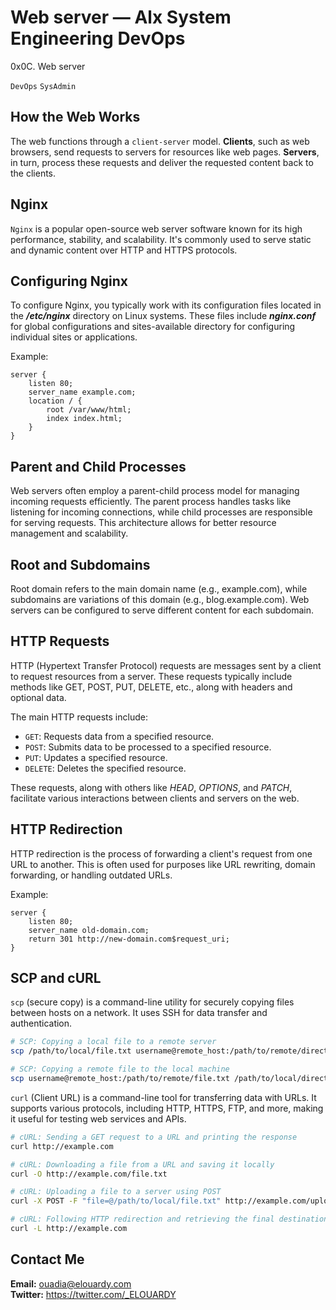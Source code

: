 # Web server — Alx System Engineering DevOps
0x0C. Web server

```DevOps```
```SysAdmin```

## How the Web Works
The web functions through a `client-server` model. **Clients**, such as web browsers, send requests to servers for resources like web pages. **Servers**, in turn, process these requests and deliver the requested content back to the clients.

## Nginx
`Nginx` is a popular open-source web server software known for its high performance, stability, and scalability. It's commonly used to serve static and dynamic content over HTTP and HTTPS protocols.

## Configuring Nginx
To configure Nginx, you typically work with its configuration files located in the ***/etc/nginx*** directory on Linux systems. These files include ***nginx.conf*** for global configurations and sites-available directory for configuring individual sites or applications.

Example:
```nginx
server {
    listen 80;
    server_name example.com;
    location / {
        root /var/www/html;
        index index.html;
    }
}
```
## Parent and Child Processes
Web servers often employ a parent-child process model for managing incoming requests efficiently. The parent process handles tasks like listening for incoming connections, while child processes are responsible for serving requests. This architecture allows for better resource management and scalability.

## Root and Subdomains
Root domain refers to the main domain name (e.g., example.com), while subdomains are variations of this domain (e.g., blog.example.com). Web servers can be configured to serve different content for each subdomain.

## HTTP Requests
HTTP (Hypertext Transfer Protocol) requests are messages sent by a client to request resources from a server. These requests typically include methods like GET, POST, PUT, DELETE, etc., along with headers and optional data.

The main HTTP requests include:

- ``GET``: Requests data from a specified resource.
- ``POST``: Submits data to be processed to a specified resource.
- ``PUT``: Updates a specified resource.
- ``DELETE``: Deletes the specified resource.

These requests, along with others like *HEAD*, *OPTIONS*, and *PATCH*, facilitate various interactions between clients and servers on the web.

## HTTP Redirection
HTTP redirection is the process of forwarding a client's request from one URL to another. This is often used for purposes like URL rewriting, domain forwarding, or handling outdated URLs.

Example:
```nginx
server {
    listen 80;
    server_name old-domain.com;
    return 301 http://new-domain.com$request_uri;
}
```

## SCP and cURL
``scp`` (secure copy) is a command-line utility for securely copying files between hosts on a network. It uses SSH for data transfer and authentication.
```bash
# SCP: Copying a local file to a remote server
scp /path/to/local/file.txt username@remote_host:/path/to/remote/directory/

# SCP: Copying a remote file to the local machine
scp username@remote_host:/path/to/remote/file.txt /path/to/local/directory/
```

``curl`` (Client URL) is a command-line tool for transferring data with URLs. It supports various protocols, including HTTP, HTTPS, FTP, and more, making it useful for testing web services and APIs.

```bash
# cURL: Sending a GET request to a URL and printing the response
curl http://example.com

# cURL: Downloading a file from a URL and saving it locally
curl -O http://example.com/file.txt

# cURL: Uploading a file to a server using POST
curl -X POST -F "file=@/path/to/local/file.txt" http://example.com/upload

# cURL: Following HTTP redirection and retrieving the final destination content
curl -L http://example.com
```

## Contact Me
**Email:** ouadia@elouardy.com \
**Twitter:** https://twitter.com/_ELOUARDY
